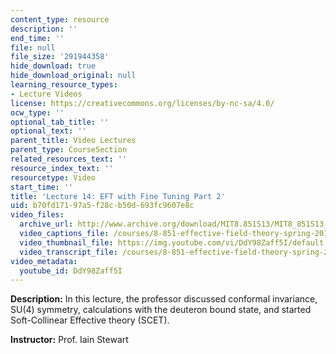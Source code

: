 ```yaml
---
content_type: resource
description: ''
end_time: ''
file: null
file_size: '291944358'
hide_download: true
hide_download_original: null
learning_resource_types:
- Lecture Videos
license: https://creativecommons.org/licenses/by-nc-sa/4.0/
ocw_type: ''
optional_tab_title: ''
optional_text: ''
parent_title: Video Lectures
parent_type: CourseSection
related_resources_text: ''
resource_index_text: ''
resourcetype: Video
start_time: ''
title: 'Lecture 14: EFT with Fine Tuning Part 2'
uid: b70fd171-97a5-f28c-b50d-693fc9607e8c
video_files:
  archive_url: http://www.archive.org/download/MIT8.851S13/MIT8_851S13_lec14_300k.mp4
  video_captions_file: /courses/8-851-effective-field-theory-spring-2013/a878d4bfbfa456bbb3bf2fa668443552_DdY98Zaff5I.vtt
  video_thumbnail_file: https://img.youtube.com/vi/DdY98Zaff5I/default.jpg
  video_transcript_file: /courses/8-851-effective-field-theory-spring-2013/fd377ab5b8efdf8a5920ea65956455d7_DdY98Zaff5I.pdf
video_metadata:
  youtube_id: DdY98Zaff5I
---
```


**Description:** In this lecture, the professor discussed conformal invariance, SU(4) symmetry, calculations with the deuteron bound state, and started Soft-Collinear Effective theory (SCET).

**Instructor:** Prof. Iain Stewart

